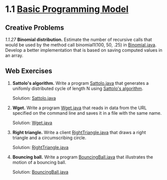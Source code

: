 # 1.1 [Basic Programming Model](https://algs4.cs.princeton.edu/11model/)

## Creative Problems

_1.1.27_ **Binomial distribution.** Estimate the number of recursive calls that would be used by the method call binomial1(100, 50, .25) in [Binomial.java](https://algs4.cs.princeton.edu/11model/Binomial.java.html). Develop a better implementation that is based on saving computed values in an array.

## Web Exercises

1. **Sattolo's algorithm.** Write a program [Sattolo.java](https://algs4.cs.princeton.edu/11model/Sattolo.java.html) that generates a unifomly distributed cycle of length N using [Sattolo's algorithm](https://en.wikipedia.org/wiki/Fisher%E2%80%93Yates_shuffle#Sattolo.27s_algorithm).

   Solution: [Sattolo.java](Sattolo.java)

2. **Wget.** Write a program [Wget.java](https://algs4.cs.princeton.edu/11model/Wget.java.html) that reads in data from the URL specified on the command line and saves it in a file with the same name.

   Solution: [Wget.java](Wget.java)

3. **Right triangle.** Write a client [RightTriangle.java](https://algs4.cs.princeton.edu/11model/RightTriangle.java.html) that draws a right triangle and a circumscribing circle.

   Solution: [RightTriangle.java](RightTriangle.java)

4. **Bouncing ball.** Write a program [BouncingBall.java](https://algs4.cs.princeton.edu/11model/BouncingBall.java.html) that illustrates the motion of a bouncing ball.

   Solution: [BouncingBall.java](BouncingBall.java)
